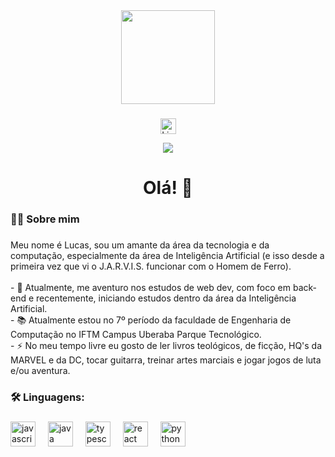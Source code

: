 <div align="center">
  <img height="150" src="https://media.giphy.com/media/M9gbBd9nbDrOTu1Mqx/giphy.gif"  />
</div>

###

<p align="center">
  <a href="https://www.linkedin.com/in/lucas-almeida-de-souza-b96a39335" target="_blank" rel="noopener noreferrer">
    <img src="https://img.shields.io/static/v1?message=LinkedIn&logo=linkedin&label=&color=0077B5&logoColor=white&labelColor=&style=for-the-badge" height="25" alt="LinkedIn logo" />
  </a>
</p>

<div align="center">
  <img src="https://visitor-badge.laobi.icu/badge?page_id=lsrov.lsrov&right_color=green"  />
</div>

###

<h1 align="center">Olá! 👋</h1>

###

<h3 align="left">👩‍💻  Sobre mim</h3>

###

<p align="left">Meu nome é Lucas, sou um amante da área da tecnologia e da computação, especialmente da área de Inteligência Artificial (e isso desde a primeira vez que vi o J.A.R.V.I.S. funcionar com o Homem de Ferro).<br><br>- 🔭 Atualmente, me aventuro nos estudos de web dev, com foco em back-end e recentemente, iniciando estudos dentro da área da Inteligência Artificial.<br>- 📚 Atualmente estou no 7º período da faculdade de Engenharia de Computação no IFTM Campus Uberaba Parque Tecnológico.<br>- ⚡ No meu tempo livre eu gosto de ler livros teológicos, de ficção, HQ's da MARVEL e da DC, tocar guitarra, treinar artes marciais e jogar jogos de luta e/ou aventura.</p>

###

<h3 align="left">🛠 Linguagens:</h3>

###

<div align="left">
  <img src="https://cdn.jsdelivr.net/gh/devicons/devicon@latest/icons/javascript/javascript-plain.svg" height="40" alt="javascript logo"/>
  <img width="12" />
  <img src="https://cdn.jsdelivr.net/gh/devicons/devicon@latest/icons/java/java-original.svg" height="40" alt="java logo"  />
  <img width="12" />
  <img src="https://cdn.jsdelivr.net/gh/devicons/devicon@latest/icons/typescript/typescript-plain.svg" height="40" alt="typescript logo"  />
  <img width="12" />
  <img src="https://cdn.jsdelivr.net/gh/devicons/devicon@latest/icons/react/react-original.svg" height="40" alt="react logo"  />
  <img width="12" />
  <img src="https://cdn.jsdelivr.net/gh/devicons/devicon@latest/icons/python/python-original.svg" height="40" alt="python logo"  />
  <img width="12" />
</div>

###

